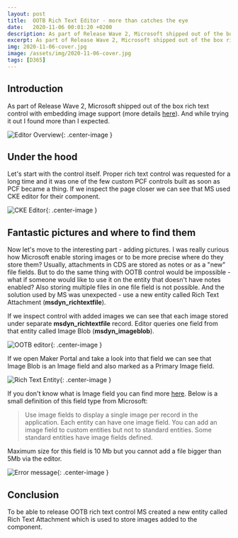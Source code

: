 ```yaml
---
layout: post
title:  OOTB Rich Text Editor - more than catches the eye
date:   2020-11-06 00:01:20 +0200
description: As part of Release Wave 2, Microsoft shipped out of the box rich text control with embedding image support. And while trying it out I found more than I expected.
excerpt: As part of Release Wave 2, Microsoft shipped out of the box rich text control with embedding image support. And while trying it out I found more than I expected.
img: 2020-11-06-cover.jpg
image: /assets/img/2020-11-06-cover.jpg
tags: [D365]
---
```


## Introduction

As part of Release Wave 2, Microsoft shipped out of the box rich text control with embedding image support (more details [here](https://docs.microsoft.com/en-us/dynamics365-release-plan/2020wave2/service/dynamics365-customer-service/rich-text-control-embedded-images)). And while trying it out I found more than I expected.

![Editor Overview]({{site.baseurl}}/assets/img/2020-11-06-editor-overview.jpg){: .center-image }

## Under the hood

Let's start with the control itself. Proper rich text control was requested for a long time and it was one of the few custom PCF controls built as soon as PCF became a thing. If we inspect the page closer we can see that MS used CKE editor for their component.

![CKE Editor ]({{site.baseurl}}/assets/img/2020-11-06-cke-editor.jpg){: .center-image }

## Fantastic pictures and where to find them

Now let's move to the interesting part - adding pictures. I was really curious how Microsoft enable storing images or to be more precise where do they store them? Usually, attachments in CDS are stored as notes or as a "new" file fields. But to do the same thing with OOTB control would be impossible - what if someone would like to use it on the entity that doesn't have notes enabled? Also storing multiple files in one file field is not possible. And the solution used by MS was unexpected - use a new entity called Rich Text Attachment (**msdyn_richtextfile**).

If we inspect control with added images we can see that each image stored under separate **msdyn_richtextfile** record. Editor queries one field from that entity called Image Blob (**msdyn_imageblob**).

![OOTB editor ]({{site.baseurl}}/assets/img/2020-11-06-ootb-editor-code.jpg){: .center-image }

If we open Maker Portal and take a look into that field we can see that Image Blob is an Image field and also marked as a Primary Image field.

![Rich Text Entity]({{site.baseurl}}/assets/img/2020-11-06-rich-text-entity.jpg){: .center-image }

If you don't know what is Image field you can find more [here](https://docs.microsoft.com/en-us/powerapps/maker/common-data-service/types-of-fields#image-fields). Below is a small definition of this field type from Microsoft:

>Use image fields to display a single image per record in the application. Each entity can have one image field. You can add an image field to custom entities but not to standard entities. Some standard entities have image fields defined.

Maximum size for this field is 10 Mb but you cannot add a file bigger than 5Mb via the editor.

![Error message]({{site.baseurl}}/assets/img/2020-11-06-error-message.jpg){: .center-image }

## Conclusion

To be able to release OOTB rich text control MS created a new entity called Rich Text Attachment which is used to store images added to the component.
